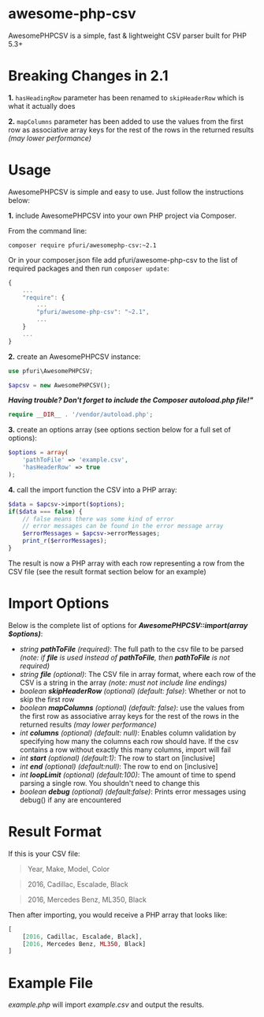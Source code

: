# awesome-php-csv

AwesomePHPCSV is a simple, fast &amp; lightweight CSV parser built for PHP 5.3+

# Breaking Changes in 2.1
**1.** `hasHeadingRow` parameter has been renamed to `skipHeaderRow` which is what it actually does

**2.** `mapColumns` parameter has been added to use the values from the first row as associative array keys for the rest of the rows in the returned results *(may lower performance)*

# Usage

AwesomePHPCSV is simple and easy to use.  Just follow the instructions below:

**1.** include AwesomePHPCSV into your own PHP project via Composer.

From the command line:
```
composer require pfuri/awesomephp-csv:~2.1
```

Or in your composer.json file add pfuri/awesome-php-csv to the list of required packages and then run `composer update`:
```javascript
{
    ...
    "require": {
        ...
        "pfuri/awesome-php-csv": "~2.1",
        ...
    }
    ...
}
```

**2.** create an AwesomePHPCSV instance:
```php
use pfuri\AwesomePHPCSV;

$apcsv = new AwesomePHPCSV();
```

***Having trouble?  Don't forget to include the Composer autoload.php file!"***
```php
require __DIR__ . '/vendor/autoload.php';
```

**3.** create an options array (see options section below for a full set of options):
```php
$options = array(
    'pathToFile' => 'example.csv',
    'hasHeaderRow' => true
);
```

**4.** call the import function the CSV into a PHP array:
```php
$data = $apcsv->import($options);
if($data === false) {
    // false means there was some kind of error
    // error messages can be found in the error message array
    $errorMessages = $apcsv->errorMessages;
    print_r($errorMessages);
}
```

The result is now a PHP array with each row representing a row from the CSV file (see the result format section below for an example)



# Import Options
Below is the complete list of options for ***AwesomePHPCSV::import(array $options)***:

* *string **pathToFile** (required)*: The full path to the csv file to be parsed *(note: if ***file*** is used instead of ***pathToFile***, then ***pathToFile*** is not required)*
* *string **file** (optional)*: The CSV file in array format, where each row of the CSV is a string in the array *(note: must not include line endings)*
* *boolean **skipHeaderRow** (optional) (default: false)*: Whether or not to skip the first row
* *boolean **mapColumns** (optional) (default: false)*: use the values from the first row as associative array keys for the rest of the rows in the returned results *(may lower performance)*
* *int **columns** (optional) (default: null)*: Enables column validation by specifying how many the columns each row should have.  If the csv contains a row without exactly this many columns, import will fail
* *int **start** (optional) (default:1)*: The row to start on [inclusive]
* *int **end** (optional) (default:null)*: The row to end on [inclusive]
* *int **loopLimit** (optional) (default:100)*: The amount of time to spend parsing a single row.  You shouldn't need to change this
* *boolean **debug** (optional) (default:false)*: Prints error messages using debug() if any are encountered



# Result Format
If this is your CSV file:

> Year, Make, Model, Color

> 2016, Cadillac, Escalade, Black


> 2016, Mercedes Benz, ML350, Black

Then after importing, you would receive a PHP array that looks like:
```php
[
    [2016, Cadillac, Escalade, Black],
    [2016, Mercedes Benz, ML350, Black]
]
```



# Example File
*example.php* will import *example.csv* and output the results.
